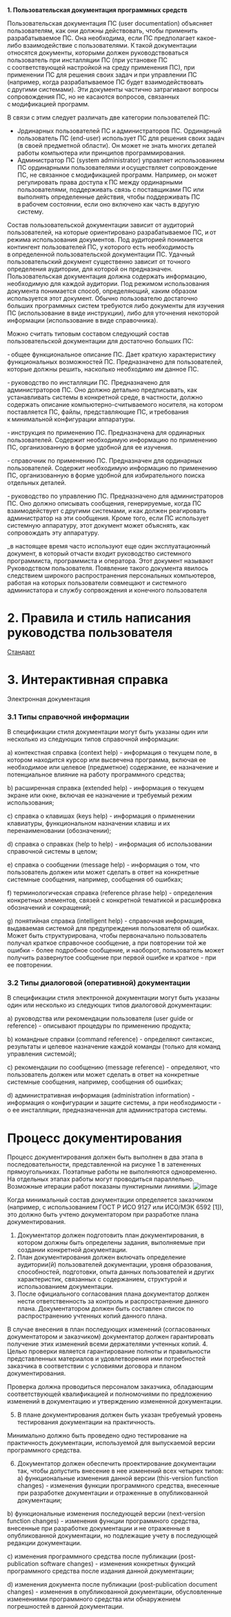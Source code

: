 __1. Пользовательская документация программных средств__

Пользовательская документация ПС (user documentation) объясняет пользователям, как они должны действовать, чтобы применить разрабатываемое ПС. Она необходима, если ПС предполагает какое-либо взаимодействие с пользователями. К такой документации относятся документы, которыми должен руководствоваться пользователь при инсталляции ПС (при установке ПС с соответствующей настройкой на среду применения ПС), при применении ПС для решения своих задач и при управлении ПС (например, когда разрабатываемое ПС будет взаимодействовать с другими системами). Эти документы частично затрагивают вопросы сопровождения ПС, но не касаются вопросов, связанных с модификацией программ.

В связи с этим следует различать две категории пользователей ПС: 
- Jрдинарных пользователей ПС и администраторов ПС. Ординарный пользователь ПС (end-user) использует ПС для решения своих задач (в своей предметной области). Он может не знать многих деталей работы компьютера или принципов программирования. 
- Администратор ПС (system administrator) управляет использованием ПС ординарными пользователями и осуществляет сопровождение ПС, не связанное с модификацией программ. Например, он может регулировать права доступа к ПС между ординарными пользователями, поддерживать связь с поставщиками ПС или выполнять определенные действия, чтобы поддерживать ПС в рабочем состоянии, если оно включено как часть в другую систему.

Состав пользовательской документации зависит от аудиторий пользователей, на которые ориентировано разрабатываемое ПС, и от режима использования документов. 
Под аудиторией понимается контингент пользователей ПС, у которого есть необходимость в определенной пользовательской документации ПС. Удачный пользовательский документ существенно зависит от точного определения аудитории, для которой он предназначен. Пользовательская документация должна содержать информацию, необходимую для каждой аудитории. Под режимом использования документа понимается способ, определяющий, каким образом используется этот документ. Обычно пользователю достаточно больших программных систем требуются либо документы для изучения ПС (использование в виде инструкции), либо для уточнения некоторой информации (использование в виде справочника).

Можно считать типовым составом следующий состав пользовательской документации для достаточно больших ПС:

- общее функциональное описание ПС. Дает краткую характеристику функциональных возможностей ПС. Предназначено для пользователей, которые должны решить, насколько необходимо им данное ПС.

- руководство по инсталляции ПС. Предназначено для администраторов ПС. Оно должно детально предписывать, как устанавливать системы в конкретной среде, в частности, должно содержать описание компьютерно-считываемого носителя, на котором поставляется ПС, файлы, представляющие ПС, и требования к минимальной конфигурации аппаратуры.

- инструкция по применению ПС. Предназначена для ординарных пользователей. Содержит необходимую информацию по применению ПС, организованную в форме удобной для ее изучения.

- справочник по применению ПС. Предназначен для ординарных пользователей. Содержит необходимую информацию по применению ПС, организованную в форме удобной для избирательного поиска отдельных деталей.

- руководство по управлению ПС. Предназначено для администраторов ПС. Оно должно описывать сообщения, генерируемые, когда ПС взаимодействует с другими системами, и как должен реагировать администратор на эти сообщения. Кроме того, если ПС использует системную аппаратуру, этот документ может объяснять, как сопровождать эту аппаратуру.

_в настоящее время часто используют еще один эксплуатационный документ, в который отчасти входит руководство си­стемного программиста, программиста и оператора. Этот документ называ­ют Руководством пользователя. Появление такого документа явилось следствием широкого распространения персональных компьютеров, работая на которых пользователи совмещают и системного администатора и службу сопрвождения и конечного пользователя

# 2. Правила и стиль написания руководства пользователя
[Стандарт](https://github.com/olgmina/docs-management-course/blob/main/Task%207/%D0%9F%D1%80%D0%B0%D0%B2%D0%B8%D0%BB%D0%B0%20%D0%BD%D0%B0%D0%BF%D0%B8%D1%81%D0%B0%D0%BD%D0%B8%D1%8F%20%D0%B4%D0%BE%D0%BA%D1%83%D0%BC%D0%B5%D0%BD%D1%82%D0%B0%D1%86%D0%B8%D0%B8%20%D0%BF%D0%BE%D0%BB%D1%8C%D0%B7%D0%BE%D0%B2%D0%B0%D1%82%D0%B5%D0%BB%D1%8F.pdf)

# 3. Интерактивная справка

Электронная документация

### 3.1 Типы справочной информации

В спецификации стиля документации могут быть указаны один или несколько из следующих типов справочной информации:

a) контекстная справка (context help) - информация о текущем поле, в котором находится курсор или высвечена программа, включая ее необходимое или целевое (предметное) содержание, ее назначение и потенциальное влияние на работу программного средства;

b) расширенная справка (extended help) - информация о текущем экране или окне, включая ее назначение и требуемый режим использования;

c) справка о клавишах (keys help) - информация о применении клавиатуры, функциональном назначении клавиш и их перенаименовании (обозначении);

d) справка о справках (help to help) - информация об использовании справочной системы в целом;

e) справка о сообщении (message help) - информация о том, что пользователь должен или может сделать в ответ на конкретные системные сообщения, например, сообщения об ошибках;

f) терминологическая справка (reference phrase help) - определения конкретных элементов, связей с конкретной тематикой и расшифровка обозначений и сокращений;

g) понятийная справка (intelligent help) - справочная информация, выдаваемая системой для предупреждения пользователя об ошибках. Может быть структурирована, чтобы первоначально пользователь получал краткое справочное сообщение, а при повторении той же ошибки - более подробное сообщение, и наоборот, пользователь может получить развернутое сообщение при первой ошибке и краткое - при ее повторении.

### 3.2 Типы диалоговой (оперативной) документации

В спецификации стиля электронной документации могут быть указаны один или несколько из следующих типов диалоговой документации:

a) руководства или рекомендации пользователя (user guide or reference) - описывают процедуры по применению продукта;

b) командные справки (command reference) - определяют синтаксис, результаты и целевое назначение каждой команды (только для команд управления системой);

c) рекомендации по сообщению (message reference) - определяют, что пользователь должен или может сделать в ответ на конкретные системные сообщения, например, сообщения об ошибках;

d) административная информация (administration information) - информация о конфигурации и защите системы, а при необходимости - о ее инсталляции, предназначенная для администратора системы.

# Процесс документирования

Процесс документирования должен быть выполнен в два этапа в последовательности, представленной на рисунке 1 в затененных прямоугольниках. Поэтапные работы не выполняются одновременно. На отдельных этапах работы могут проводиться параллельно. Возможные итерации работ показаны пунктирными линиями.
![image](https://github.com/olgmina/docs-management-course/assets/65451923/cfec0e7f-aa7d-4381-98a5-98452e6abf9c)

Когда минимальный состав документации определяется заказчиком (например, с использованием ГОСТ Р ИСО 9127 или ИСО/МЭК 6592 [1]), это должно быть учтено документатором при разработке плана документирования.

1. Документатор должен подготовить план документирования, в котором должны быть определены задания, выполняемые при создании конкретной документации.
2. План документирования должен включать определение аудитории(й) пользователей документации, уровня образования, способностей, подготовки, опыта данных пользователей и других характеристик, связанных с содержанием, структурой и использованием документации.
3. После официального согласования плана документатор должен нести ответственность за контроль и распространение данного плана. Документатором должен быть составлен список по распространению учтенных копий данного плана.

В случае внесения в план последующих изменений (согласованных документатором и заказчиком) документатор должен гарантировать получение этих изменений всеми держателями учтенных копий.
4. Целью проверки является гарантирование полноты и правильности представленных материалов и удовлетворения ими потребностей заказчика в соответствии с условиями договора и планом документирования.

Проверка должна проводиться персоналом заказчика, обладающим соответствующей квалификацией и полномочиями по предложению изменений в документацию и утверждению измененной документации.

5. В плане документирования должен быть указан требуемый уровень тестирования документации на практичность.

Минимально должно быть проведено одно тестирование на практичность документации, используемой для выпускаемой версии программного средства.

6. Документатор должен обеспечить проектирование документации так, чтобы допустить внесение в нее изменений всех четырех типов:
a) функциональные изменения данной версии (this-version function changes) - изменения функции программного средства, внесенные при разработке документации и отраженные в опубликованной документации;

b) функциональные изменения последующей версии (next-version function changes) - изменения функции программного средства, внесенные при разработке документации и не отраженные в опубликованной документации, но подлежащие учету в последующей редакции документации.

c) изменения программного средства после публикации (post-publication software changes) - изменения конкретных функций программного средства после издания данной документации;

d) изменения документа после публикации (post-publication document changes) - изменения в опубликованной документации, обусловленные изменениями программного средства или обнаружением погрешностей в данной документации.
 
